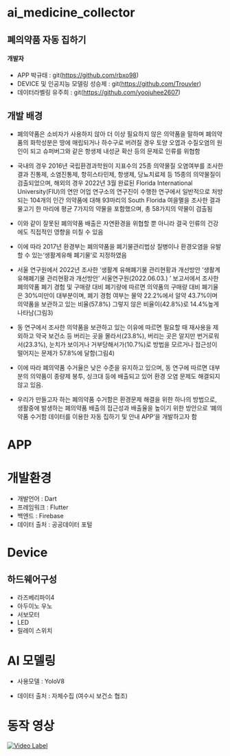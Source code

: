 # ai_medicine_collector
## 폐의약품 자동 집하기

#### 개발자
- APP 박규태 : git(https://github.com/rbxo98)
- DEVICE 및 인공지능 모델링 성승제 : git(https://github.com/Trouvler)
- 데이터라벨링 유주희 : git(https://github.com/yoojuhee2607)
## 개발 배경
*  폐의약품은 소비자가 사용하지 않아 더 이상 필요하지 않은 의약품을 말하며 폐의약품의 화학성분은 땅에 매립되거나 하수구로 버려질 경우 토양 오엽과 수질오염의 원인이 되고 슈퍼버그와 같은 항생제 내성균 확산 등의 문제로 인류를 위협함
* 국내의 경우 2016년 국립환경과학원이 지표수의 25종 의약물질 오염여부를 조사한 결과 진통제, 소염진통제, 항히스타민제, 항생제, 당뇨치료제 등 15종의 의약물질이 검출되었으며, 해외의 경우 2022년 3월 완료된 Florida International University(FIU)의 연안 어업 연구소의 연구진이 수행한 연구에서 일반적으로 처방되는 104개의 인간 의약품에 대해 93마리의 South Florida 여을멸을 조사한 결과 물고기 한 마리에 평균 7가지의 약물을 포함했으며, 총 58가지의 약물이 검출됨
* 이와 같이 잘못된 폐의약품 배출은 자연환경을 위협할 뿐 아니라 결국 인류의 건강에도 직접적인 영향을 미칠 수 있음
* 이에 따라 2017년 환경부는 폐의약품을 폐기물관리법상 질병이나 환경오염을 유발할 수 있는‘생활계유해 폐기물’로 지정하였음
* 서울 연구원에서 2022년 조사한 ‘생활계 유해폐기물 관리현황과 개선방안 ‘생활계 유해폐기물 관리현황과 개선방안’ 서울연구원(2022.06.03.) 
’ 보고서에서 조사한 폐의약품 폐기 경험 및 구매량 대비 폐기량에 따르면 의약품의 구매량 대비 폐기율은 30%미만이 대부분이며, 폐기 경험 여부는 물약 22.2%에서 알약 43.7%이며 의약품을 보관하고 있는 비율(57.8%) 그렇지 않은 비율이(42.8%)로 14.4%높게 나타남(그림3)

* 동 연구에서 조사한 의약품을 보관하고 있는 이유에 따르면 필요할 때 재사용을 제외하고 약국 보건소 등 버리는 곳을 몰라서(23.8%), 버리는 곳은 알지만 번거로워서(23.3%), 눈치가 보이거나 거부당해서가(10.7%)로 방법을 모르거나 접근성이 떨어지는 문제가 57.8%에 달함(그림4)

* 이에 따라 폐의약품 수거율은 낮은 수준을 유지하고 있으며, 동 연구에 따르면 대부분의 의약품이 종량제 봉투, 싱크대 등에 배출되고 있어 환경 오염 문제도 해결되지 않고 있음.

* 우리가 만들고자 하는 폐의약품 수거함은 환경문제 해결을 위한 하나의 방법으로, 생활중에 발생하는 폐의약품 배출의 접근성과 배출율을 높이기 위한 방안으로 ‘폐의약품 수거함 데이터를 이용한 자동 집하기 및 안내 APP’을 개발하고자 함 


# APP
# 개발환경
- 개발언어 : Dart
- 프레임워크 : Flutter
- 백엔드 : Firebase
- 데이터 출처 : 공공데이터 포털

# Device
## 하드웨어구성
- 라즈베리파이4
- 아두이노 우노
- 서보모터
- LED
- 릴레이 스위치

# AI 모델링
- 사용모델 : YoloV8
+ 데이터 출처 : 자체수집 (여수시 보건소 협조)

# 동작 영상
[![Video Label](http://img.youtube.com/vi/YSK9bSwvHSY/0.jpg)](https://youtu.be/YSK9bSwvHSY)
